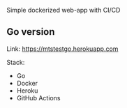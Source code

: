 Simple dockerized web-app with CI/CD

Go version
----
Link: https://mtstestgo.herokuapp.com

Stack:
* Go
* Docker
* Heroku
* GitHub Actions